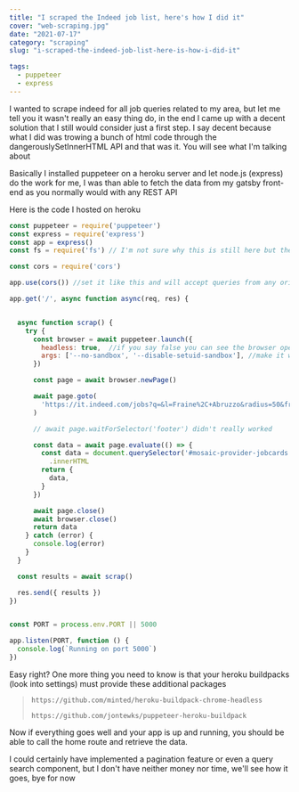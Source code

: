 ```yaml
---
title: "I scraped the Indeed job list, here's how I did it"
cover: "web-scraping.jpg"
date: "2021-07-17"
category: "scraping"
slug: "i-scraped-the-indeed-job-list-here-is-how-i-did-it"

tags:
  - puppeteer
  - express
---
```


I wanted to scrape indeed for all job queries related to my area, but let me tell you it wasn't really an easy thing do, in the end I came up with a decent solution that I still would consider just a first step. I say decent because what I did was trowing a bunch of html code through the dangerouslySetInnerHTML API and that was it. You will see what I'm talking about

Basically I installed puppeteer on a heroku server and let node.js (express) do the work for me, I was than able to fetch the data from my gatsby front-end as you normally would with any REST API

Here is the code I hosted on heroku

```js
const puppeteer = require('puppeteer')
const express = require('express')
const app = express()
const fs = require('fs') // I'm not sure why this is still here but there are no issues

const cors = require('cors')

app.use(cors()) //set it like this and will accept queries from any origin

app.get('/', async function async(req, res) {


  async function scrap() {
    try {
      const browser = await puppeteer.launch({
        headless: true,  //if you say false you can see the browser opening and could debug better
        args: ['--no-sandbox', '--disable-setuid-sandbox'], //make it work on heroku
      })

      const page = await browser.newPage()

      await page.goto(
        'https://it.indeed.com/jobs?q=&l=Fraine%2C+Abruzzo&radius=50&from=serpso&from=mobRdr&utm_source=%2Fm%2F&utm_medium=redir&utm_campaign=dt',
      )

      // await page.waitForSelector('footer') didn't really worked

      const data = await page.evaluate(() => {
        const data = document.querySelector('#mosaic-provider-jobcards')
          .innerHTML
        return {
          data,
        }
      })

      await page.close()
      await browser.close()
      return data
    } catch (error) {
      console.log(error)
    }
  }

  const results = await scrap()

  res.send({ results })
})


const PORT = process.env.PORT || 5000

app.listen(PORT, function () {
  console.log(`Running on port 5000`)
})


```



Easy right? One more thing you need to know is that your heroku buildpacks (look into settings) must provide these additional packages

<blockquote>

`https://github.com/minted/heroku-buildpack-chrome-headless`

`https://github.com/jontewks/puppeteer-heroku-buildpack`

</blockquote>


Now if everything goes well and your app is up and running, you should be able to call the home route and retrieve the data.

I could certainly have implemented a pagination feature or even a query search component, but I don't have neither money nor time, we'll see how it goes, bye for now